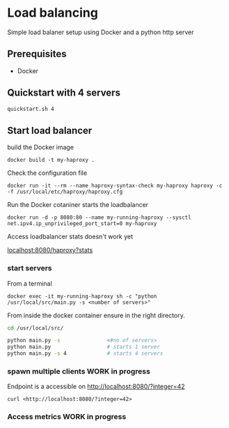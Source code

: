 # Load balancing

Simple load balaner setup using Docker and a python http server

## Prerequisites

- Docker

## Quickstart with 4 servers

```cmd
quickstart.sh 4
```

## Start load balancer

build the Docker image

```pwsh
docker build -t my-haproxy .
```

Check the configuration file

```pwsh
docker run -it --rm --name haproxy-syntax-check my-haproxy haproxy -c -f /usr/local/etc/haproxy/haproxy.cfg
```

Run the Docker cotaniner starts the loadbalancer

```pwsh
docker run -d -p 8080:80 --name my-running-haproxy --sysctl net.ipv4.ip_unprivileged_port_start=0 my-haproxy
```

Access loadbalancer stats doesn't work yet

<localhost:8080/haproxy?stats>

### start servers

From a terminal

```pwsh
docker exec -it my-running-haproxy sh -c "python /usr/local/src/main.py -s <number of servers>"
```

From inside the docker container ensure in the right directory.

```sh
cd /usr/local/src/
```

```sh
python main.py -s               <#no of servers>
python main.py                  # starts 1 server
python main.py -s 4             # starts 4 servers
```

### spawn multiple clients WORK in progress


Endpoint is a accessible on <http://localhost:8080/?integer=42>

```pwsh
curl <http://localhost:8080/?integer=42>
```

### Access metrics WORK in progress